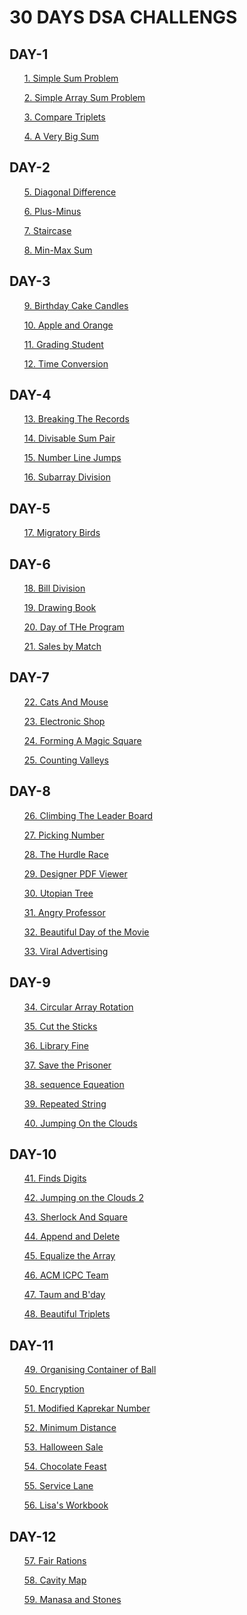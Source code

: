 # 30 DAYS DSA CHALLENGS
<h2>DAY-1</h2>
<ol><a href="https://github.com/99monisha/30-DAYS-DSA-CHALLENGS/blob/master/Day-1/solveme/solveme.cpp">1. Simple Sum Problem</a></ol>
<ol><a href="https://github.com/99monisha/30-DAYS-DSA-CHALLENGS/blob/master/Day-1/simple%20Array%20sum/SimpleArraySum.cpp">2. Simple Array Sum Problem</a></ol>
<ol><a href="https://github.com/99monisha/30-DAYS-DSA-CHALLENGS/blob/master/Day-1/Triplets/triplets.cpp">3. Compare Triplets</a></ol>
<ol><a href="https://github.com/99monisha/30-DAYS-DSA-CHALLENGS/blob/master/Day-1/A%20%20Very%20Big%20Sum/bsum.cpp">4. A Very Big Sum</a></ol>
<h2>DAY-2</h2>
<ol><a href="https://github.com/99monisha/30-DAYS-DSA-CHALLENGS/blob/master/Day-2/Diagonal/diagonal.cpp">5. Diagonal Difference</a></ol>
<ol><a href="https://github.com/99monisha/30-DAYS-DSA-CHALLENGS/blob/master/Day-2/plus-minus/plus-minus.cpp">6. Plus-Minus</a></ol>
<ol><a href="https://github.com/99monisha/30-DAYS-DSA-CHALLENGS/blob/master/Day-2/Staircase/stair.cpp">7. Staircase</a></ol>
<ol><a href="https://github.com/99monisha/30-DAYS-DSA-CHALLENGS/blob/master/Day-2/Min-Max%20sum/min-max.cpp">8. Min-Max Sum</a></ol>
<h2>DAY-3</h2>
<ol><a href="https://github.com/99monisha/30-DAYS-DSA-CHALLENGS/blob/master/Day-3/BirthdayCakeCandels/cake.cpp">9. Birthday Cake Candles</a></ol>
<ol><a href="https://github.com/99monisha/30-DAYS-DSA-CHALLENGS/blob/master/Day-3/apple%20and%20orange/apor.cpp">10. Apple and Orange</a></ol>
<ol><a href="https://github.com/99monisha/30-DAYS-DSA-CHALLENGS/blob/master/Day-3/grading-student/grading.cpp">11. Grading Student</a></ol>
<ol><a href="https://github.com/99monisha/30-DAYS-DSA-CHALLENGS/blob/master/Day-3/timeconversion/timeconversion.cpp">12. Time Conversion</a></ol>
<h2>DAY-4</h2>
<ol><a href="https://github.com/99monisha/30-DAYS-DSA-CHALLENGS/blob/master/Day-4/Breaking%20the%20records/breaking.cpp">13. Breaking The Records</a></ol>
<ol><a href="https://github.com/99monisha/30-DAYS-DSA-CHALLENGS/blob/master/Day-4/Divisable%20sum%20pair/sumpair.cpp">14. Divisable Sum Pair</a></ol>
<ol><a href="https://github.com/99monisha/30-DAYS-DSA-CHALLENGS/blob/master/Day-4/Number%20Line%20Jumps/numberline.cpp">15. Number Line Jumps</a></ol>
<ol><a href="https://github.com/99monisha/30-DAYS-DSA-CHALLENGS/blob/master/Day-4/Subarray%20Division/subarray.cpp">16. Subarray Division</a></ol>
<h2>DAY-5</h2>
<ol><a href="https://github.com/99monisha/30-DAYS-DSA-CHALLENGS/blob/master/Day-5/Migaratory%20Birds/miga.cpp">17. Migratory Birds</a></ol>
<h2>DAY-6</h2>
<ol><a href="https://github.com/99monisha/30-DAYS-DSA-CHALLENGS/blob/master/Day-6/Bill%20Division/bill.cpp">18. Bill Division</a></ol>
<ol><a href="https://github.com/99monisha/30-DAYS-DSA-CHALLENGS/blob/master/Day-6/Drawing%20Book/drawing.cpp">19. Drawing Book</a></ol>
<ol><a href="https://github.com/99monisha/30-DAYS-DSA-CHALLENGS/blob/master/Day-6/day%20of%20the%20programer/dayprogram.cpp">20. Day of THe Program</a></ol>
<ol><a href="https://github.com/99monisha/30-DAYS-DSA-CHALLENGS/blob/master/Day-6/sales%20by%20Match/sales.cpp">21. Sales by Match</a></ol>
<h2>DAY-7</h2>
<ol><a href="https://github.com/99monisha/30-DAYS-DSA-CHALLENGS/blob/master/Day-7/Cats%20%26%20Mouse/CatsMouse.cpp">22. Cats And Mouse</a></ol>
<ol><a href="https://github.com/99monisha/30-DAYS-DSA-CHALLENGS/blob/master/Day-7/Electronics%20Shop/shop.cpp">23. Electronic Shop</a></ol>
<ol><a href="https://github.com/99monisha/30-DAYS-DSA-CHALLENGS/blob/master/Day-7/Forming%20A%20Magic%20Square/Magic.cpp">24. Forming A Magic Square</a></ol>
<ol><a href="https://github.com/99monisha/30-DAYS-DSA-CHALLENGS/blob/master/Day-7/counting%20valleys/valleys.cpp">25. Counting Valleys</a></ol>
<h2>DAY-8</h2>
<ol><a href="https://github.com/99monisha/30-DAYS-DSA-CHALLENGS/blob/master/Day-8/Clibing%20the%20leader%20board/climb.cpp">26. Climbing The Leader Board</a></ol>
<ol><a href="https://github.com/99monisha/30-DAYS-DSA-CHALLENGS/blob/master/Day-8/Picking%20Number/picking.cpp">27. Picking Number </a></ol>
<ol><a href="https://github.com/99monisha/30-DAYS-DSA-CHALLENGS/blob/master/Day-8/The%20Hurdle%20Race/hurdle.cpp">28. The Hurdle Race </a></ol>
<ol><a href="https://github.com/99monisha/30-DAYS-DSA-CHALLENGS/blob/master/Day-8/Designer%20PDF%20Viewer/pdf.cpp">29. Designer PDF Viewer </a></ol>
<ol><a href="https://github.com/99monisha/30-DAYS-DSA-CHALLENGS/blob/master/Day-8/Utopian%20Tree/utopian.cpp">30. Utopian Tree</a></ol>
<ol><a href="https://github.com/99monisha/30-DAYS-DSA-CHALLENGS/blob/master/Day-8/Angry%20Professor/AngryProf.cpp">31. Angry Professor</a></ol>
<ol><a href="https://github.com/99monisha/30-DAYS-DSA-CHALLENGS/blob/master/Day-8/Beautiful%20Day%20Movie/movie.cpp">32. Beautiful Day of the Movie</a></ol>
<ol><a href="https://github.com/99monisha/30-DAYS-DSA-CHALLENGS/blob/master/Day-8/Viral%20Advertising/viadv.cpp">33. Viral Advertising</a></ol>
<h2>DAY-9</h2>
<ol><a href="https://github.com/99monisha/30-DAYS-DSA-CHALLENGS/blob/master/Day-9/Circular%20array%20rotation/rotation.cpp">34. Circular Array Rotation</a></ol>
<ol><a href="https://github.com/99monisha/30-DAYS-DSA-CHALLENGS/blob/master/Day-9/Cut%20the%20sticks/sticks.cpp">35. Cut the Sticks</a></ol>
<ol><a href="https://github.com/99monisha/30-DAYS-DSA-CHALLENGS/blob/master/Day-9/Library%20Fine/Lfine.cpp">36. Library Fine</a></ol>
<ol><a href="https://github.com/99monisha/30-DAYS-DSA-CHALLENGS/blob/master/Day-9/Save%20the%20prisoner/prisoner.cpp">37. Save the Prisoner</a></ol>
<ol><a href="https://github.com/99monisha/30-DAYS-DSA-CHALLENGS/blob/master/Day-9/Sequence%20Equeation/equeation.cpp">38. sequence Equeation</a></ol>
<ol><a href="https://github.com/99monisha/30-DAYS-DSA-CHALLENGS/blob/master/Day-9/Repeated%20String/String.cpp">39. Repeated String</a></ol>
<ol><a href="https://github.com/99monisha/30-DAYS-DSA-CHALLENGS/blob/master/Day-9/Jumping%20on%20the%20Clouds/clouds.cpp">40. Jumping On the Clouds</a></ol>
<h2>DAY-10</h2>
<ol><a href="https://github.com/99monisha/30-DAYS-DSA-CHALLENGS/blob/master/Day-10/Find%20Digits/Digits.cpp">41. Finds Digits</a></ol>
<ol><a href="https://github.com/99monisha/30-DAYS-DSA-CHALLENGS/blob/master/Day-10/jumping%20on%20the%20clouds2/clouds.cpp">42. Jumping on the Clouds 
  2</a></ol>
<ol><a href="https://github.com/99monisha/30-DAYS-DSA-CHALLENGS/blob/master/Day-10/Sherlock%20%26%20Square/ShSq.cpp">43. Sherlock And Square</a></ol>
<ol><a href="https://github.com/99monisha/30-DAYS-DSA-CHALLENGS/blob/master/Day-10/Append%20And%20Delete/apdel.cpp">44. Append and Delete</a></ol>
<ol><a href="https://github.com/99monisha/30-DAYS-DSA-CHALLENGS/blob/master/Day-10/Equalise%20the%20Array/Equiar.cpp">45. Equalize the Array</a></ol>
<ol><a href="https://github.com/99monisha/30-DAYS-DSA-CHALLENGS/blob/master/Day-10/ACM%20IP/acmp.cpp">46. ACM ICPC Team</a></ol>
<ol><a href="https://github.com/99monisha/30-DAYS-DSA-CHALLENGS/blob/master/Day-10/Taum%20and%20Bday/taum.cpp">47. Taum and B'day</a></ol>
<ol><a href="https://github.com/99monisha/30-DAYS-DSA-CHALLENGS/blob/master/Day-10/Beautiful%20Triplets/triplets.cpp">48. Beautiful Triplets</a></ol>
<h2>DAY-11</h2>
<ol><a href="https://github.com/99monisha/30-DAYS-DSA-CHALLENGS/blob/master/Day-11/organising%20the%20container%20of%20balls/ball.cpp">49. Organising Container of Ball</a></ol>
<ol><a href="https://github.com/99monisha/30-DAYS-DSA-CHALLENGS/blob/master/Day-11/Encryptions/encryp.cpp">50. Encryption</a></ol>
<ol><a href="https://github.com/99monisha/30-DAYS-DSA-CHALLENGS/blob/master/Day-11/Modified%20Kaprekar%20Numbers/Mkanum.cpp">51. Modified Kaprekar Number</a></ol>
<ol><a href="https://github.com/99monisha/30-DAYS-DSA-CHALLENGS/blob/master/Day-11/Minimum%20Distance/distan.cpp">52. Minimum Distance</a></ol>
<ol><a href="https://github.com/99monisha/30-DAYS-DSA-CHALLENGS/blob/master/Day-11/Halloween%20Sale/hallow.cpp">53. Halloween Sale</a></ol>
<ol><a href="https://github.com/99monisha/30-DAYS-DSA-CHALLENGS/blob/master/Day-11/Chocolate%20Feast/choco.cpp">54. Chocolate Feast</a></ol>
<ol><a href="https://github.com/99monisha/30-DAYS-DSA-CHALLENGS/blob/master/Day-11/Service%20Lane/lane.cpp">55. Service Lane</a></ol>
<ol><a href="https://github.com/99monisha/30-DAYS-DSA-CHALLENGS/blob/master/Day-11/Lisa's%20Workbook/lisa.cpp">56. Lisa's Workbook</a></ol>
<h2>DAY-12</h2>
<ol><a href="https://github.com/99monisha/30-DAYS-DSA-CHALLENGS/blob/master/Day-12/Fair%20Rations/fair.cpp">57. Fair Rations</a></ol>
<ol><a href="https://github.com/99monisha/30-DAYS-DSA-CHALLENGS/blob/master/Day-12/Cavity%20Map/map.cpp">58. Cavity Map</a></ol>
<ol><a href="https://github.com/99monisha/30-DAYS-DSA-CHALLENGS/blob/master/Day-12/Manasa%20and%20Stones/manasa.cpp">59. Manasa and Stones</a></ol>
<ol><a href=""></a></ol>
<ol><a href=""></a></ol>
<ol><a href=""></a></ol>
<ol><a href=""></a></ol>
<ol><a href=""></a></ol>
<ol><a href=""></a></ol>
<ol><a href=""></a></ol>
<ol><a href=""></a></ol>
<ol><a href=""></a></ol>
<ol><a href=""></a></ol>






